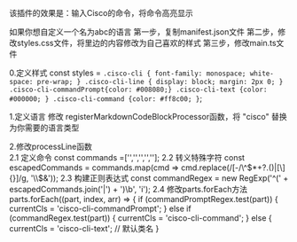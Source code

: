 该插件的效果是：输入Cisco的命令，将命令高亮显示


如果你想自定义一个名为abc的语言
第一步，复制manifest.json文件
第二步，修改styles.css文件，将里边的内容修改为自己喜欢的样式
第三步，修改main.ts文件


0.定义样式
const styles = `
.cisco-cli {
  font-family: monospace;
  white-space: pre-wrap;
}
.cisco-cli-line {
  display: block;
  margin: 2px 0;
}
.cisco-cli-commandPrompt{color: #008080;}
.cisco-cli-text {color: #000000; }
.cisco-cli-command {color: #ff8c00; }
`;

1.定义语言
修改 registerMarkdownCodeBlockProcessor函数，将 "cisco" 替换为你需要的语言类型

2.修改processLine函数    
2.1 定义命令
    const commands =['','','','',''];
2.2 转义特殊字符
    const escapedCommands = commands.map(cmd => cmd.replace(/[-\/\\^$*+?.()|[\]{}]/g, '\\$&'));
2.3 构建正则表达式
    const commandRegex = new RegExp('^(' + escapedCommands.join('|') + ')\\b', 'i');
2.4 修改parts.forEach方法
    parts.forEach((part, index, arr) => {
      if (commandPromptRegex.test(part)) {
        currentCls = 'cisco-cli-commandPrompt';
      } else if (commandRegex.test(part)) {
        currentCls = 'cisco-cli-command';
      }
      else {
        currentCls = 'cisco-cli-text'; // 默认类名
      }



